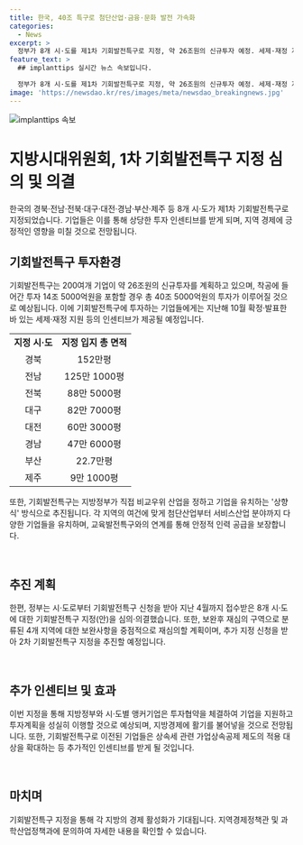 ```yaml
---
title: 한국, 40조 특구로 첨단산업·금융·문화 발전 가속화
categories:
  - News
excerpt: >
  정부가 8개 시·도를 제1차 기회발전특구로 지정, 약 26조원의 신규투자 예정. 세제·재정 지원 등의 인센티브 제공 예정. 지역특화산업 중심으로 다양한 기업 유치 계획. 중앙정부와 지방정부의 긴밀한 협의를 통해 추진. 추가 지정신청 가능하며, 기업 투자협약을 통한 지원 강화 예정.
feature_text: >
  ## implanttips 실시간 뉴스 속보입니다.

  정부가 8개 시·도를 제1차 기회발전특구로 지정, 약 26조원의 신규투자 예정. 세제·재정 지원 등의 인센티브 제공 예정. 지역특화산업 중심으로 다양한 기업 유치 계획. 중앙정부와 지방정부의 긴밀한 협의를 통해 추진. 추가 지정신청 가능하며, 기업 투자협약을 통한 지원 강화 예정.
image: 'https://newsdao.kr/res/images/meta/newsdao_breakingnews.jpg'
---
```


<p><img src="https://newsdao.kr/res/images/meta/newsdao_breakingnews.jpg" alt="implanttips 속보" /></p>

<h1>지방시대위원회, 1차 기회발전특구 지정 심의 및 의결</h1>

<p data-ke-size="size16">한국의 경북·전남·전북·대구·대전·경남·부산·제주 등 8개 시·도가 제1차 기회발전특구로 지정되었습니다. 기업들은 이를 통해 상당한 투자 인센티브를 받게 되며, 지역 경제에 긍정적인 영향을 미칠 것으로 전망됩니다.</p>

<h2 data-ke-size="size26">기회발전특구 투자환경</h2>

<p data-ke-size="size16">기회발전특구는 200여개 기업이 약 26조원의 신규투자를 계획하고 있으며, 착공에 들어간 투자 14조 5000억원을 포함할 경우 총 40조 5000억원의 투자가 이루어질 것으로 예상됩니다. 이에 기회발전특구에 투자하는 기업들에게는 지난해 10월 확정·발표한 바 있는 세제·재정 지원 등의 인센티브가 제공될 예정입니다.</p>

<table>
  <tr>
    <td style="text-align: center; height: 17px;"><b>지정 시·도</b></td>
    <td style="text-align: center; height: 17px;"><b>지정 입지 총 면적</b></td>
  </tr>
  <tr>
    <td style="text-align: center; height: 17px;">경북</td>
    <td style="text-align: center; height: 17px;">152만평</td>
  </tr>
  <tr>
    <td style="text-align: center; height: 17px;">전남</td>
    <td style="text-align: center; height: 17px;">125만 1000평</td>
  </tr>
  <tr>
    <td style="text-align: center; height: 17px;">전북</td>
    <td style="text-align: center; height: 17px;">88만 5000평</td>
  </tr>
  <tr>
    <td style="text-align: center; height: 17px;">대구</td>
    <td style="text-align: center; height: 17px;">82만 7000평</td>
  </tr>
  <tr>
    <td style="text-align: center; height: 17px;">대전</td>
    <td style="text-align: center; height: 17px;">60만 3000평</td>
  </tr>
  <tr>
    <td style="text-align: center; height: 17px;">경남</td>
    <td style="text-align: center; height: 17px;">47만 6000평</td>
  </tr>
  <tr>
    <td style="text-align: center; height: 17px;">부산</td>
    <td style="text-align: center; height: 17px;">22.7만평</td>
  </tr>
  <tr>
    <td style="text-align: center; height: 17px;">제주</td>
    <td style="text-align: center; height: 17px;">9만 1000평</td>
  </tr>
</table>

<p data-ke-size="size16">또한, 기회발전특구는 지방정부가 직접 비교우위 산업을 정하고 기업을 유치하는 '상향식' 방식으로 추진됩니다. 각 지역의 여건에 맞게 첨단산업부터 서비스산업 분야까지 다양한 기업들을 유치하며, 교육발전특구와의 연계를 통해 안정적 인력 공급을 보장합니다.</p>

<p data-ke-size="size16">&nbsp;</p>

<h2 data-ke-size="size26">추진 계획</h2>

<p data-ke-size="size16">한편, 정부는 시·도로부터 기회발전특구 신청을 받아 지난 4월까지 접수받은 8개 시·도에 대한 기회발전특구 지정(안)을 심의·의결했습니다. 또한, 보완후 재심의 구역으로 분류된 4개 지역에 대한 보완사항을 중점적으로 재심의할 계획이며, 추가 지정 신청을 받아 2차 기회발전특구 지정을 추진할 예정입니다.</p>

<p data-ke-size="size16">&nbsp;</p>

<h2 data-ke-size="size26">추가 인센티브 및 효과</h2>

<p data-ke-size="size16">이번 지정을 통해 지방정부와 시·도별 앵커기업은 투자협약을 체결하여 기업을 지원하고 투자계획을 성실히 이행할 것으로 예상되며, 지방경제에 활기를 불어넣을 것으로 전망됩니다. 또한, 기회발전특구로 이전된 기업들은 상속세 관련 가업상속공제 제도의 적용 대상을 확대하는 등 추가적인 인센티브를 받게 될 것입니다.</p>

<p data-ke-size="size16">&nbsp;</p>

<h2 data-ke-size="size26">마치며</h2>

<p data-ke-size="size16">기회발전특구 지정을 통해 각 지방의 경제 활성화가 기대됩니다. 지역경제정책관 및 과학산업정책과에 문의하여 자세한 내용을 확인할 수 있습니다.</p>

<p data-ke-size="size16">&nbsp;</p>

<p data-ke-size="size16">&nbsp;</p>

<p data-ke-size="size16">&nbsp;</p>

<p data-ke-size="size16">&nbsp;</p>

